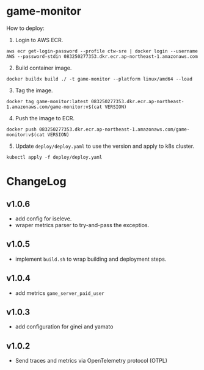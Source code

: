 # game-monitor
How to deploy:
1. Login to AWS ECR.
```
aws ecr get-login-password --profile ctw-sre | docker login --username AWS --password-stdin 083250277353.dkr.ecr.ap-northeast-1.amazonaws.com
```

2. Build container image.
```
docker buildx build ./ -t game-monitor --platform linux/amd64 --load
```

3. Tag the image.
```
docker tag game-monitor:latest 083250277353.dkr.ecr.ap-northeast-1.amazonaws.com/game-monitor:v$(cat VERSION)
```

4. Push the image to ECR.
```
docker push 083250277353.dkr.ecr.ap-northeast-1.amazonaws.com/game-monitor:v$(cat VERSION)
```

5. Update `deploy/deploy.yaml` to use the version and apply to k8s cluster.
```
kubectl apply -f deploy/deploy.yaml
```

# ChangeLog
## v1.0.6
- add config for iseleve.
- wraper metrics parser to try-and-pass the exceptios.
## v1.0.5
- implement `build.sh` to wrap building and deployment steps.
## v1.0.4
- add metrics `game_server_paid_user`
## v1.0.3
- add configuration for ginei and yamato
## v1.0.2
- Send traces and metrics via OpenTelemetry protocol (OTPL)
